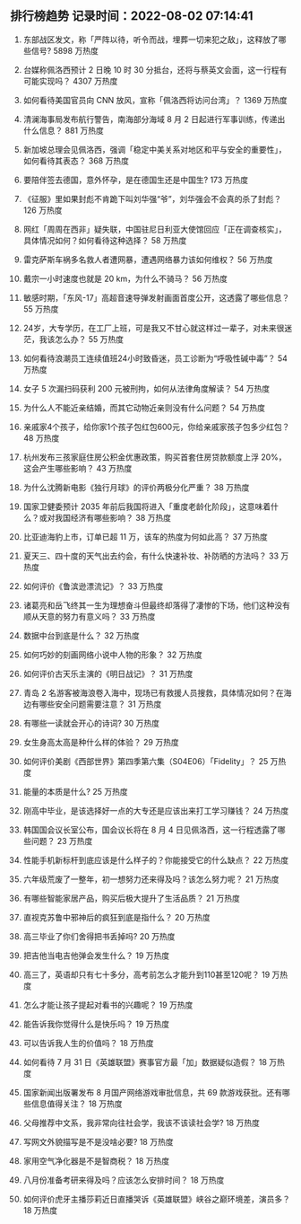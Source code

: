 
## 排行榜趋势 记录时间：2022-08-02 07:14:41
  
  1. 东部战区发文，称「严阵以待，听令而战，埋葬一切来犯之敌」，这释放了哪些信号? 5898 万热度
    
  2. 台媒称佩洛西预计 2 日晚 10 时 30 分抵台，还将与蔡英文会面，这一行程有可能实现吗？ 4307 万热度
    
  3. 如何看待美国官员向 CNN 放风，宣称「佩洛西将访问台湾」？ 1369 万热度
    
  4. 清澜海事局发布航行警告，南海部分海域 8 月 2 日起进行军事训练，传递出什么信息？ 881 万热度
    
  5. 新加坡总理会见佩洛西，强调「稳定中美关系对地区和平与安全的重要性」，如何看待其表态？ 368 万热度
    
  6. 要陪伴签去德国，意外怀孕，是在德国生还是中国生? 173 万热度
    
  7. 《征服》里如果封彪不肯跪下叫刘华强“爷”，刘华强会不会真的杀了封彪？ 126 万热度
    
  8. 网红「周周在西非」疑失联，中国驻尼日利亚大使馆回应「正在调查核实」，具体情况如何？如何看待这种选择？ 58 万热度
    
  9. 雷克萨斯车祸多名救人者遭网暴，遭遇网络暴力该如何维权？ 56 万热度
    
  10. 戴宗一小时速度也就是 20 km，为什么不骑马？ 56 万热度
    
  11. 敏感时期，「东风-17」高超音速导弹发射画面首度公开，这透露了哪些信息？ 55 万热度
    
  12. 24岁，大专学历，在工厂上班，可是我又不甘心就这样过一辈子，对未来很迷茫，我该怎么办？ 55 万热度
    
  13. 如何看待浪潮员工连续值班24小时致昏迷，员工诊断为“呼吸性碱中毒”？ 54 万热度
    
  14. 女子 5 次漏扫码获利 200 元被刑拘，如何从法律角度解读？ 54 万热度
    
  15. 为什么人不能近亲结婚，而其它动物近亲则没有什么问题？ 54 万热度
    
  16. 亲戚家4个孩子，给你家1个孩子包红包600元，你给亲戚家孩子包多少红包？ 48 万热度
    
  17. 杭州发布三孩家庭住房公积金优惠政策，购买首套住房贷款额度上浮 20%，这会产生哪些影响？ 43 万热度
    
  18. 为什么沈腾新电影《独行月球》的评价两极分化严重？ 38 万热度
    
  19. 国家卫健委预计 2035 年前后我国将进入「重度老龄化阶段」，这意味着什么？或对我国经济有哪些影响？ 38 万热度
    
  20. 比亚迪海豹上市，订单已超 11 万，该车的热度为何如此高？ 37 万热度
    
  21. 夏天三、四十度的天气出去约会，有什么快速补妆、补防晒的方法吗？ 33 万热度
    
  22. 如何评价《鲁滨逊漂流记》？ 33 万热度
    
  23. 诸葛亮和岳飞终其一生为理想奋斗但最终却落得了凄惨的下场，他们这种没有顺从天意的努力有意义吗？ 33 万热度
    
  24. 数据中台到底是什么？ 32 万热度
    
  25. 如何巧妙的刻画网络小说中人物的形象？ 32 万热度
    
  26. 如何评价古天乐主演的《明日战记》？ 31 万热度
    
  27. 青岛 2 名游客被海浪卷入海中，现场已有救援人员搜救，具体情况如何？在海边有哪些安全问题需要注意？ 31 万热度
    
  28. 有哪些一读就会开心的诗词? 30 万热度
    
  29. 女生身高太高是种什么样的体验？ 29 万热度
    
  30. 如何评价美剧《西部世界》第四季第六集（S04E06）「Fidelity」？ 25 万热度
    
  31. 能量的本质是什么? 25 万热度
    
  32. 刚高中毕业，是该选择好一点的大专还是应该出来打工学习赚钱？ 24 万热度
    
  33. 韩国国会议长室公布，国会议长将在 8 月 4 日见佩洛西，这一行程透露了哪些问题？ 23 万热度
    
  34. 性能手机新标杆到底应该是什么样子的？你能接受它的什么缺点？ 22 万热度
    
  35. 六年级荒废了一整年，初一想努力还来得及吗？该怎么努力呢？ 21 万热度
    
  36. 有哪些智能家居产品，购买后极大提升了生活品质？ 21 万热度
    
  37. 直视克苏鲁中邪神后的疯狂到底是指什么？ 20 万热度
    
  38. 高三毕业了你们舍得把书丢掉吗? 20 万热度
    
  39. 把吉他当电吉他弹会发生什么？ 19 万热度
    
  40. 高三了，英语却只有七十多分，高考前怎么才能升到110甚至120呢？ 19 万热度
    
  41. 怎么才能让孩子提起对看书的兴趣呢？ 19 万热度
    
  42. 能告诉我你觉得什么是快乐吗？ 19 万热度
    
  43. 可以告诉我人生的价值吗？ 18 万热度
    
  44. 如何看待 7 月 31 日《英雄联盟》赛事官方最「加」数据疑似造假？ 18 万热度
    
  45. 国家新闻出版署发布 8 月国产网络游戏审批信息，共 69 款游戏获批。还有哪些信息值得关注？ 18 万热度
    
  46. 父母推荐中文系，我非常向往社会学，我该不该读社会学? 18 万热度
    
  47. 写网文外貌描写是不是没啥必要? 18 万热度
    
  48. 家用空气净化器是不是智商税？ 18 万热度
    
  49. 八月份准备考研来得及吗？应该怎么安排时间？ 18 万热度
    
  50. 如何评价虎牙主播莎莉近日直播哭诉《英雄联盟》峡谷之巅环境差，演员多？ 18 万热度
    